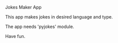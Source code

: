 Jokes Maker App

This app makes jokes in desired language and type.

The app needs 'pyjokes' module.

Have fun.
